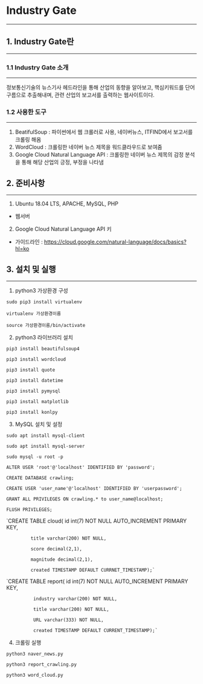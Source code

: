 # Industry Gate
---------------

## 1. Industry Gate란
------------------

### 1.1 Industry Gate 소개
-----------------
 정보통신기술의 뉴스기사 헤드라인을 통해 산업의 동향을 알아보고,
 핵심키워드를 단어구름으로 추출해내며, 관련 산업의 보고서를 출력하는 웹사이트이다.

### 1.2 사용한 도구
---------------
1. BeatifulSoup : 파이썬에서 웹 크롤러로 사용, 네이버뉴스, ITFIND에서 보고서를 크롤링 해옴
2. WordCloud : 크롤링한 네이버 뉴스 제목을 워드클라우드로 보여줌
3. Google Cloud Natural Language API : 크롤링한 네이버 뉴스 제목의 감정 분석을 통해 해당 산업의 긍정, 부정을 나타냄

## 2. 준비사항
---------------
1. Ubuntu 18.04 LTS, APACHE, MySQL, PHP
 - 웹서버
2. Google Cloud Natural Language API 키
 - 가이드라인 : https://cloud.google.com/natural-language/docs/basics?hl=ko

## 3. 설치 및 실행
----------
1. python3 가상환경 구성

`sudo pip3 install virtualenv`

`virtualenv 가상환경이름`

`source 가상환경이름/bin/activate`

2. python3 라이브러리 설치

`pip3 install beautifulsoup4`

`pip3 install wordcloud`

`pip3 install quote`

`pip3 install datetime`

`pip3 install pymysql`

`pip3 install matplotlib`

`pip3 install konlpy` 

3. MySQL 설치 및 설정

`sudo apt install mysql-client`

`sudo apt install mysql-server`

`sudo mysql -u root -p`

`ALTER USER 'root'@'localhost' IDENTIFIED BY 'password';`

`CREATE DATABASE crawling;`

`CREATE USER 'user_name'@'localhost' IDENTIFIED BY 'userpassword';`

`GRANT ALL PRIVILEGES ON crawling.* to user_name@localhost;`

`FLUSH PRIVILEGES;`

`CREATE TABLE cloud( id int(7) NOT NULL AUTO_INCREMENT PRIMARY KEY,

		     title varchar(200) NOT NULL,

		     score decimal(2,1),

		     magnitude decimal(2,1),

		     created TIMESTAMP DEFAULT CURRNET_TIMESTAMP);`

`CREATE TABLE report( id int(7) NOT NULL AUTO_INCREMENT PRIMARY KEY,

		      industry varchar(200) NOT NULL,

		      title varchar(200) NOT NULL,

		      URL varchar(333) NOT NULL,

		      created TIMESTAMP DEFAULT CURRENT_TIMESTAMP);`

4. 크롤링 실행

`python3 naver_news.py`

`python3 report_crawling.py`

`python3 word_cloud.py`
